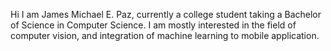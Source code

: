Hi I am James Michael E. Paz, currently a college student taking a Bachelor of Science in Computer Science.
I am mostly interested in the field of computer vision, and integration of machine learning to mobile application.
